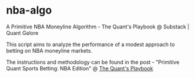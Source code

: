 # nba-algo
A Primitive NBA Moneyline Algorithm - The Quant's Playbook @ Substack | Quant Galore

This script aims to analyze the performance of a modest approach to betting on NBA moneyline markets.

The instructions and methodology can be found in the post - "Primitive Quant Sports Betting: NBA Edition" @ [The Quant's Playbook](https://quantgalore.substack.com/)
